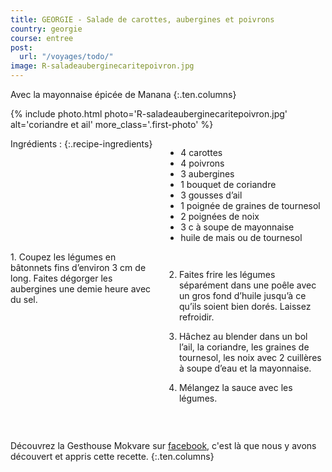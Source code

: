 ```yaml
---
title: GEORGIE - Salade de carottes, aubergines et poivrons
country: georgie
course: entree
post:
  url: "/voyages/todo/"
image: R-saladeauberginecaritepoivron.jpg
---
```


Avec la mayonnaise épicée de Manana
{:.ten.columns}

<!--fin extrait-->

{% include photo.html photo='R-saladeauberginecaritepoivron.jpg' alt='coriandre et ail' more_class='.first-photo' %}

<div class="four columns" markdown="1">
Ingrédients :
{:.recipe-ingredients}

- 4 carottes
- 4 poivrons
- 3 aubergines
- 1 bouquet de coriandre
- 3 gousses d’ail
- 1 poignée de graines de tournesol
- 2 poignées de noix
- 3 c à soupe de mayonnaise
- huile de mais ou de tournesol
</div>

<div class="ten columns" markdown="1">
1. Coupez les légumes en bâtonnets fins d’environ 3 cm de long. Faites dégorger les aubergines une demie heure avec du sel.

2. Faites frire les légumes séparément dans une poêle avec un gros fond d’huile jusqu’à ce qu’ils soient bien dorés. Laissez refroidir.

3. Hâchez au blender dans un bol l’ail, la coriandre, les graines de tournesol, les noix avec 2 cuillères à soupe d’eau et la mayonnaise.

4. Mélangez la sauce avec les légumes.
</div>

<div class="sixteen columns">
</div>

<div class="four columns">
&nbsp;
</div>

Découvrez la Gesthouse Mokvare sur [facebook](https://www.facebook.com/Mokvare/), c'est là que nous y avons découvert et appris cette recette.
{:.ten.columns}
